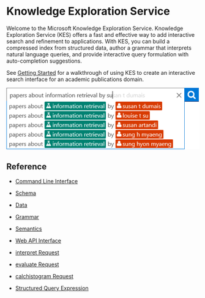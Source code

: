 # Knowledge Exploration Service
Welcome to the Microsoft Knowledge Exploration Service.  Knowledge Exploration Service (KES) offers a fast and effective way to add interactive search and refinement to applications.  With KES, you can build a compressed index from structured data, author a grammar that interprets natural language queries, and provide interactive query formulation with auto-completion suggestions.

See [Getting Started](Start.md) for a walkthrough of using KES to create an interactive search interface for an academic publications domain.

![AcademicAutoComplete](AutoComplete.png)

## Reference
* [Command Line Interface](Runtime.md)
* [Schema](Schema.md)
* [Data](Data.md)
* [Grammar](Grammar.md)
* [Semantics](Semantics.md)


* [Web API Interface](WebAPI.md)
* [interpret Request](interpret.md)
* [evaluate Request](evaluate.md)
* [calchistogram Request](calchistogram.md)
* [Structured Query Expression](Expressions.md)

